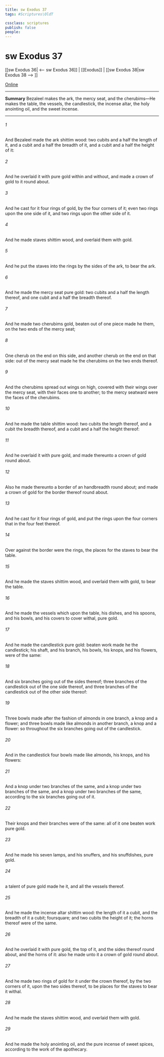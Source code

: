 ```yaml
---
title: sw Exodus 37
tags: #Scriptures\OldT

cssclass: scriptures
publish: false
people:
---
```


# sw Exodus 37
[[sw Exodus 36| <-- sw Exodus 36]] | [[Exodus]] | [[sw Exodus 38|sw Exodus 38 --> ]]

[Online](https://churchofjesuschrist.org/study/scriptures/ot/ex/37?lang=eng)

---
__Summary__
Bezaleel makes the ark, the mercy seat, and the cherubims—He makes the table, the vessels, the candlestick, the incense altar, the holy anointing oil, and the sweet incense.

---
###### 1 
And Bezaleel made the ark  shittim wood: two cubits and a half  the length of it, and a cubit and a half the breadth of it, and a cubit and a half the height of it:

###### 2 
And he overlaid it with pure gold within and without, and made a crown of gold to it round about.

###### 3 
And he cast for it four rings of gold,  by the four corners of it; even two rings upon the one side of it, and two rings upon the other side of it.

###### 4 
And he made staves  shittim wood, and overlaid them with gold.

###### 5 
And he put the staves into the rings by the sides of the ark, to bear the ark.

###### 6 
And he made the mercy seat  pure gold: two cubits and a half  the length thereof, and one cubit and a half the breadth thereof.

###### 7 
And he made two cherubims  gold, beaten out of one piece made he them, on the two ends of the mercy seat;

###### 8 
One cherub on the end on this side, and another cherub on the  end on that side: out of the mercy seat made he the cherubims on the two ends thereof.

###### 9 
And the cherubims spread out  wings on high,  covered with their wings over the mercy seat, with their faces one to another;  to the mercy seatward were the faces of the cherubims.

###### 10 
And he made the table  shittim wood: two cubits  the length thereof, and a cubit the breadth thereof, and a cubit and a half the height thereof:

###### 11 
And he overlaid it with pure gold, and made thereunto a crown of gold round about.

###### 12 
Also he made thereunto a border of an handbreadth round about; and made a crown of gold for the border thereof round about.

###### 13 
And he cast for it four rings of gold, and put the rings upon the four corners that  in the four feet thereof.

###### 14 
Over against the border were the rings, the places for the staves to bear the table.

###### 15 
And he made the staves  shittim wood, and overlaid them with gold, to bear the table.

###### 16 
And he made the vessels which  upon the table, his dishes, and his spoons, and his bowls, and his covers to cover withal,  pure gold.

###### 17 
And he made the candlestick  pure gold:  beaten work made he the candlestick; his shaft, and his branch, his bowls, his knops, and his flowers, were of the same:

###### 18 
And six branches going out of the sides thereof; three branches of the candlestick out of the one side thereof, and three branches of the candlestick out of the other side thereof:

###### 19 
Three bowls made after the fashion of almonds in one branch, a knop and a flower; and three bowls made like almonds in another branch, a knop and a flower: so throughout the six branches going out of the candlestick.

###### 20 
And in the candlestick  four bowls made like almonds, his knops, and his flowers:

###### 21 
And a knop under two branches of the same, and a knop under two branches of the same, and a knop under two branches of the same, according to the six branches going out of it.

###### 22 
Their knops and their branches were of the same: all of it  one beaten work  pure gold.

###### 23 
And he made his seven lamps, and his snuffers, and his snuffdishes,  pure gold.

###### 24 
 a talent of pure gold made he it, and all the vessels thereof.

###### 25 
And he made the incense altar  shittim wood: the length of it  a cubit, and the breadth of it a cubit;  foursquare; and two cubits  the height of it; the horns thereof were of the same.

###### 26 
And he overlaid it with pure gold,  the top of it, and the sides thereof round about, and the horns of it: also he made unto it a crown of gold round about.

###### 27 
And he made two rings of gold for it under the crown thereof, by the two corners of it, upon the two sides thereof, to be places for the staves to bear it withal.

###### 28 
And he made the staves  shittim wood, and overlaid them with gold.

###### 29 
And he made the holy anointing oil, and the pure incense of sweet spices, according to the work of the apothecary.

